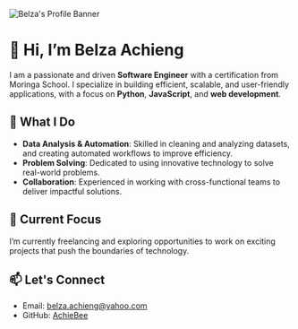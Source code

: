 ![Belza's Profile Banner](https://images.pexels.com/photos/1181671/pexels-photo-1181671.jpeg?auto=compress&cs=tinysrgb&w=600)

# 👋 Hi, I’m Belza Achieng
I am a passionate and driven **Software Engineer** with a certification from Moringa School. I specialize in building efficient, scalable, and user-friendly applications, with a focus on **Python**, **JavaScript**, and **web development**.  

## 🌟 What I Do
- **Data Analysis & Automation**: Skilled in cleaning and analyzing datasets, and creating automated workflows to improve efficiency.  
- **Problem Solving**: Dedicated to using innovative technology to solve real-world problems.  
- **Collaboration**: Experienced in working with cross-functional teams to deliver impactful solutions.  

## 🌱 Current Focus
I’m currently freelancing and exploring opportunities to work on exciting projects that push the boundaries of technology.  

## 📫 Let's Connect
- Email: [belza.achieng@yahoo.com](mailto:belza.achieng@yahoo.com)  
- GitHub: [AchieBee](https://github.com/AchieBee)

<!---
AchieBee/AchieBee is a ✨ special ✨ repository because its `README.md` (this file) appears on your GitHub profile.
You can click the Preview link to take a look at your changes.
--->
